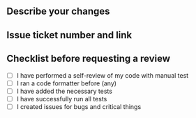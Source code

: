 ## Describe your changes

## Issue ticket number and link

## Checklist before requesting a review

- [ ] I have performed a self-review of my code with manual test
- [ ] I ran a code formatter before (any)
- [ ] I have added the necessary tests
- [ ] I have successfully run all tests
- [ ] I created issues for bugs and critical things
